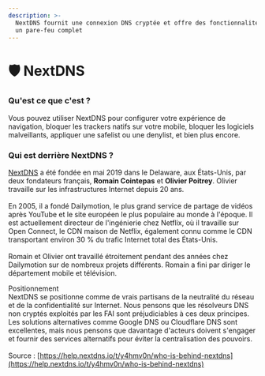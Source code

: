 ```yaml
---
description: >-
  NextDNS fournit une connexion DNS cryptée et offre des fonctionnalités comme
  un pare-feu complet
---
```


# 🛡 NextDNS

### Qu'est ce que c'est ?

Vous pouvez utiliser NextDNS pour configurer votre expérience de navigation, bloquer les trackers natifs sur votre mobile, bloquer les logiciels malveillants, appliquer une safelist ou une denylist, et bien plus encore.

### Qui est derrière NextDNS ?

[NextDNS](https://nextdns.io/fr) a été fondée en mai 2019 dans le Delaware, aux États-Unis, par deux fondateurs français, **Romain Cointepas** et **Olivier Poitrey**. Olivier travaille sur les infrastructures Internet depuis 20 ans. \
\
En 2005, il a fondé Dailymotion, le plus grand service de partage de vidéos après YouTube et le site européen le plus populaire au monde à l'époque. Il est actuellement directeur de l'ingénierie chez Netflix, où il travaille sur Open Connect, le CDN maison de Netflix, également connu comme le CDN transportant environ 30 % du trafic Internet total des États-Unis. \
\
Romain et Olivier ont travaillé étroitement pendant des années chez Dailymotion sur de nombreux projets différents. Romain a fini par diriger le département mobile et télévision.

Positionnement\
NextDNS se positionne comme de vrais partisans de la neutralité du réseau et de la confidentialité sur Internet. Nous pensons que les résolveurs DNS non cryptés exploités par les FAI sont préjudiciables à ces deux principes. Les solutions alternatives comme Google DNS ou Cloudflare DNS sont excellentes, mais nous pensons que davantage d'acteurs doivent s'engager et fournir des services alternatifs pour éviter la centralisation des pouvoirs.\
\
Source : [https://help.nextdns.io/t/y4hmv0n/who-is-behind-nextdns](https://help.nextdns.io/t/y4hmv0n/who-is-behind-nextdns)
